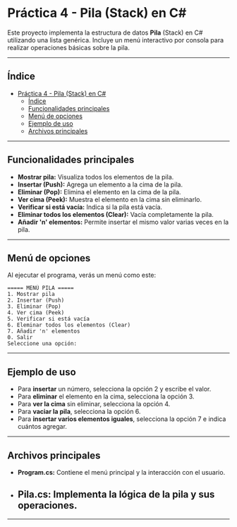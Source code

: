 # Práctica 4 - Pila (Stack) en C#

Este proyecto implementa la estructura de datos **Pila** (Stack) en C# utilizando una lista genérica. Incluye un menú interactivo por consola para realizar operaciones básicas sobre la pila.

---

## Índice

- [Práctica 4 - Pila (Stack) en C#](#práctica-4---pila-stack-en-c)
  - [Índice](#índice)
  - [Funcionalidades principales](#funcionalidades-principales)
  - [Menú de opciones](#menú-de-opciones)
  - [Ejemplo de uso](#ejemplo-de-uso)
  - [Archivos principales](#archivos-principales)

---

## Funcionalidades principales

- **Mostrar pila:** Visualiza todos los elementos de la pila.
- **Insertar (Push):** Agrega un elemento a la cima de la pila.
- **Eliminar (Pop):** Elimina el elemento en la cima de la pila.
- **Ver cima (Peek):** Muestra el elemento en la cima sin eliminarlo.
- **Verificar si está vacía:** Indica si la pila está vacía.
- **Eliminar todos los elementos (Clear):** Vacía completamente la pila.
- **Añadir 'n' elementos:** Permite insertar el mismo valor varias veces en la pila.

---

## Menú de opciones

Al ejecutar el programa, verás un menú como este:

```
===== MENÚ PILA =====
1. Mostrar pila
2. Insertar (Push)
3. Eliminar (Pop)
4. Ver cima (Peek)
5. Verificar si está vacía
6. Eleminar todos los elementos (Clear)
7. Añadir 'n' elementos
0. Salir
Seleccione una opción:
```

---

## Ejemplo de uso

- Para **insertar** un número, selecciona la opción 2 y escribe el valor.
- Para **eliminar** el elemento en la cima, selecciona la opción 3.
- Para **ver la cima** sin eliminar, selecciona la opción 4.
- Para **vaciar la pila**, selecciona la opción 6.
- Para **insertar varios elementos iguales**, selecciona la opción 7 e indica cuántos agregar.

---

## Archivos principales

- **Program.cs:** Contiene el menú principal y la interacción con el usuario.
- ## **Pila.cs:** Implementa la lógica de la pila y sus operaciones.

---
